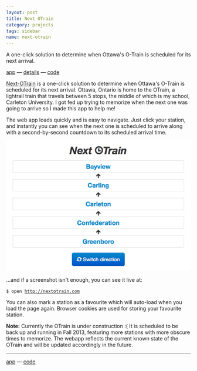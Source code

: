 ```yaml
---
layout: post
title: Next OTrain
category: projects
tags: sidebar
name: next-otrain
---
```


A one-click solution to determine when Ottawa's O-Train is scheduled for its next arrival.

[app](http://nextotrain.com) &mdash; [details](/projects/next-otrain) &mdash; [code](https://github.com/ryanseys/next-otrain)
<!-- truncate_here -->

[Next-OTrain](http://nextotrain.com) is a one-click solution to determine when Ottawa's O-Train is scheduled for its next arrival. Ottawa, Ontario is home to the OTrain, a lightrail train that travels between 5 stops, the middle of which is my school, Carleton University. I got fed up trying to memorize when the next one was going to arrive so I made this app to help me!

The web app loads quickly and is easy to navigate. Just click your station, and instantly you can see when the next one is scheduled to arrive along with a second-by-second countdown to its scheduled arrival time.

![Next OTrain](/img/next-otrain.png "Next OTrain")

...and if a screenshot isn't enough, you can see it live at:

<div class="highlight"><pre><code><span class="nv">$</span> open <a href="http://nextotrain.com">http://nextotrain.com</a></code></pre></div>

You can also mark a station as a favourite which will auto-load when you load the page again. Browser cookies are used for storing your favourite station.

**Note:** Currently the OTrain is under construction :( It is scheduled to be back up and running in Fall 2013, featuring more stations with more obscure times to memorize. The webapp reflects the current known state of the OTrain and will be updated accordingly in the future.

- - -

[app](http://nextotrain.com) &mdash; [code](https://github.com/ryanseys/next-otrain)
